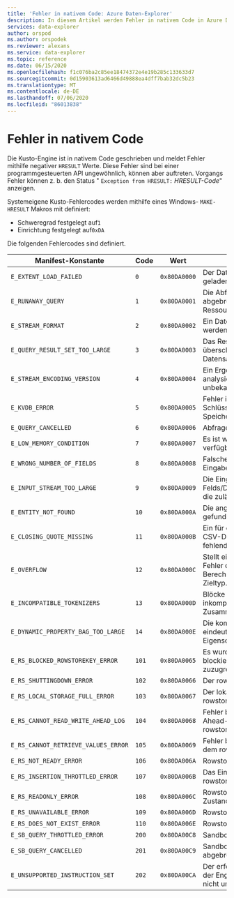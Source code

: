 ```yaml
---
title: 'Fehler in nativem Code: Azure Daten-Explorer'
description: In diesem Artikel werden Fehler in nativem Code in Azure Daten-Explorer beschrieben.
services: data-explorer
author: orspod
ms.author: orspodek
ms.reviewer: alexans
ms.service: data-explorer
ms.topic: reference
ms.date: 06/15/2020
ms.openlocfilehash: f1c076ba2c85ee18474372e4e19b285c133633d7
ms.sourcegitcommit: 0d15903613ad6466d49888ea4dff7bab32dc5b23
ms.translationtype: MT
ms.contentlocale: de-DE
ms.lasthandoff: 07/06/2020
ms.locfileid: "86013838"
---
```

# <a name="errors-in-native-code"></a>Fehler in nativem Code

Die Kusto-Engine ist in nativem Code geschrieben und meldet Fehler mithilfe negativer `HRESULT` Werte. Diese Fehler sind bei einer programmgesteuerten API ungewöhnlich, können aber auftreten. Vorgangs Fehler können z. b. den Status " `Exception from HRESULT:` *HRESULT-Code*" anzeigen.

Systemeigene Kusto-Fehlercodes werden mithilfe eines Windows- `MAKE-HRESULT` Makros mit definiert:

* Schweregrad festgelegt auf`1`
* Einrichtung festgelegt auf`0xDA`
  
Die folgenden Fehlercodes sind definiert.

|Manifest-Konstante                  |Code  |Wert       |Bedeutung                                                                                                        |
|-----------------------------------|------|------------|---------------------------------------------------------------------------------------------------------------|
|`E_EXTENT_LOAD_FAILED`             | `0`  |`0x80DA0000`|Der Datenblock konnte nicht geladen werden.                                                                                 |
|`E_RUNAWAY_QUERY`                  | `1`  |`0x80DA0001`|Die Abfrage Ausführung wurde abgebrochen, da Sie die zulässigen Ressourcen überschreitet                                              |
|`E_STREAM_FORMAT`                  | `2`  |`0x80DA0002`|Ein Datenstrom kann nicht analysiert werden, da er falsch formatiert ist.                                                     |
|`E_QUERY_RESULT_SET_TOO_LARGE`     | `3`  |`0x80DA0003`|Das Resultset für diese Abfrage überschreitet die zulässigen Datensätze/Größenbeschränkungen.                                         |
|`E_STREAM_ENCODING_VERSION`        | `4`  |`0x80DA0004`|Ein Ergebnisdaten Strom kann nicht analysiert werden, da seine Version unbekannt ist.                                                 |
|`E_KVDB_ERROR`                     | `5`  |`0x80DA0005`|Fehler in der eingebetteten Schlüssel-Wert-Speicherkomponente                                                              |
|`E_QUERY_CANCELLED`                | `6`  |`0x80DA0006`|Abfrage wurde abgebrochen.                                                                                             |
|`E_LOW_MEMORY_CONDITION`           | `7`  |`0x80DA0007`|Es ist wenig Arbeitsspeicher verfügbar.                                                                                  |
|`E_WRONG_NUMBER_OF_FIELDS`         | `8`  |`0x80DA0008`|Falsche Anzahl von Feldern im Eingabestream                                                                 |
|`E_INPUT_STREAM_TOO_LARGE`         | `9`  |`0x80DA0009`|Die Eingabe Größe eines Felds/Datensatzes/Datenstroms hat die zulässige Länge überschritten.                                          |
|`E_ENTITY_NOT_FOUND`               | `10` |`0x80DA000A`|Die angeforderte Entität wurde nicht gefunden                                                                              |
|`E_CLOSING_QUOTE_MISSING`          | `11` |`0x80DA000B`|Ein für die Erfassung gesendete CSV-Datenstrom weist ein Feld mit fehlendem Anführungszeichen auf.                                          |
|`E_OVERFLOW`                       | `12` |`0x80DA000C`|Stellt einen arithmetischen Überlauf Fehler dar. Das Ergebnis einer Berechnung ist zu groß für den Zieltyp.     |
|`E_INCOMPATIBLE_TOKENIZERS`        | `13` |`0x80DA000D`|Blöcke bei mergefehlern aufgrund inkompatibler Anwendungs-und Zusammenführungs Indizes                                    |
|`E_DYNAMIC_PROPERTY_BAG_TOO_LARGE` | `14` |`0x80DA000E`|Die kombinierte Größe der eindeutigen Schlüssel des Eigenschaften Behälters ist zu groß.                                             |
|`E_RS_BLOCKED_ROWSTOREKEY_ERROR`   | `101`|`0x80DA0065`|Es wurde versucht, auf einen blockierten rowstore-Schlüssel zuzugreifen.                                                           |
|`E_RS_SHUTTINGDOWN_ERROR`          | `102`|`0x80DA0066`|Der rowstore wird heruntergefahren.                                                                                      |
|`E_RS_LOCAL_STORAGE_FULL_ERROR`    | `103`|`0x80DA0067`|Der lokale Datenträger Speicher für rowstore ist voll.                                                                        |
|`E_RS_CANNOT_READ_WRITE_AHEAD_LOG` | `104`|`0x80DA0068`|Fehler beim Lesen aus dem Write-Ahead-Log-Speicher des rowstores.                                                           |
|`E_RS_CANNOT_RETRIEVE_VALUES_ERROR`| `105`|`0x80DA0069`|Fehler beim Abrufen von Werten aus dem rowstore-Speicher.                                                               |
|`E_RS_NOT_READY_ERROR`             | `106`|`0x80DA006A`|Rowstore wird initialisiert.                                                                                       |
|`E_RS_INSERTION_THROTTLED_ERROR`   | `107`|`0x80DA006B`|Das Einfügen von Werten in einen rowstore wurde gedrosselt.                                                                    |
|`E_RS_READONLY_ERROR`              | `108`|`0x80DA006C`|Rowstore ist im schreibgeschützten Zustand angefügt.                                                                        |
|`E_RS_UNAVAILABLE_ERROR`           | `109`|`0x80DA006D`|Rowstore ist zurzeit nicht verfügbar.                                                                              |
|`E_RS_DOES_NOT_EXIST_ERROR`        | `110`|`0x80DA006E`|Rowstore ist nicht vorhanden.                                                                                         |
|`E_SB_QUERY_THROTTLED_ERROR`       | `200`|`0x80DA00C8`|Sandbox-Abfrage wurde gedrosselt.                                                                                  |
|`E_SB_QUERY_CANCELLED`             | `201`|`0x80DA00C9`|Sandbox-Abfrage wurde abgebrochen.                                                                                   |
|`E_UNSUPPORTED_INSTRUCTION_SET`    | `202`|`0x80DA00CA`|Der erforderliche Anweisungs Satz der Engine wird von dieser CPU nicht unterstützt.                                                   |
